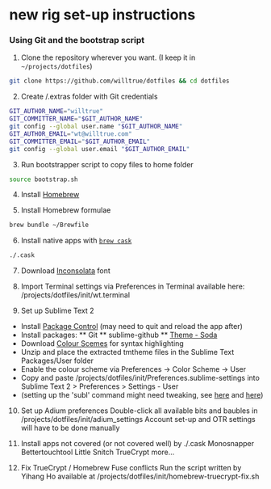 # new rig set-up instructions

### Using Git and the bootstrap script

1. Clone the repository wherever you want. (I keep it in `~/projects/dotfiles`)
```bash
git clone https://github.com/willtrue/dotfiles && cd dotfiles
```
2. Create /.extras folder with Git credentials
```bash
GIT_AUTHOR_NAME="willtrue"
GIT_COMMITTER_NAME="$GIT_AUTHOR_NAME"
git config --global user.name "$GIT_AUTHOR_NAME"
GIT_AUTHOR_EMAIL="wt@willtrue.com"
GIT_COMMITTER_EMAIL="$GIT_AUTHOR_EMAIL"
git config --global user.email "$GIT_AUTHOR_EMAIL"
```

3. Run bootstrapper script to copy files to home folder
```bash
source bootstrap.sh
```

4. Install [Homebrew](http://brew.sh/)

5. Install Homebrew formulae
```bash
brew bundle ~/Brewfile
```

6. Install native apps with [`brew cask`](https://github.com/phinze/homebrew-cask)
```bash
./.cask
```

7. Download [Inconsolata](http://levien.com/type/myfonts/inconsolata.html) font

8. Import Terminal settings via Preferences in Terminal
available here: /projects/dotfiles/init/wt.terminal

9. Set up Sublime Text 2
* Install [Package Control](https://sublime.wbond.net/installation) (may need to quit and reload the app after)
* Install packages: 
** Git 
** sublime-github
** [Theme - Soda](https://github.com/buymeasoda/soda-theme/)
* Download [Colour Scemes](http://buymeasoda.github.com/soda-theme/extras/colour-schemes.zip) for syntax highlighting
* Unzip and place the extracted tmtheme files in the Sublime Text Packages/User folder
* Enable the colour scheme via Preferences -> Color Scheme -> User
* Copy and paste /projects/dotfiles/init/Preferences.sublime-settings into Sublime Text 2 > Preferences > Settings - User
* (setting up the 'subl' command might need tweaking, see [here](https://gist.github.com/artero/1236170) and [here](http://www.sublimetext.com/docs/2/osx_command_line.html))

10. Set up Adium preferences
Double-click all available bits and baubles in /projects/dotfiles/init/adium_settings
Account set-up and OTR settings will have to be done manually

11. Install apps not covered (or not covered well) by ./.cask
Monosnapper
Bettertouchtool
Little Snitch
TrueCrypt
more...

12. Fix TrueCrypt / Homebrew Fuse conflicts
Run the script written by Yihang Ho available at /projects/dotfiles/init/homebrew-truecrypt-fix.sh